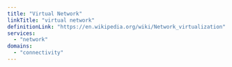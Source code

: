```yaml
---
title: "Virtual Network"
linkTitle: "virtual network"
definitionLink: "https://en.wikipedia.org/wiki/Network_virtualization"
services:
  - "network"
domains:
  - "connectivity"
---
```

